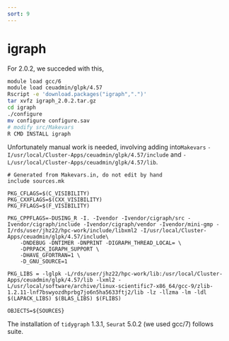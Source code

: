 ```yaml
---
sort: 9
---
```


# igraph

For 2.0.2, we succeded with this,

```bash
module load gcc/6
module load ceuadmin/glpk/4.57
Rscript -e 'download.packages("igraph",".")'
tar xvfz igraph_2.0.2.tar.gz
cd igraph
./configure
mv configure configure.sav
# modify src/Makevars
R CMD INSTALL igraph
```

Unfortunately manual work is needed, involving adding into`Makevars` `-I/usr/local/Cluster-Apps/ceuadmin/glpk/4.57/include` and `-L/usr/local/Cluster-Apps/ceuadmin/glpk/4.57/lib`.

```
# Generated from Makevars.in, do not edit by hand
include sources.mk

PKG_CFLAGS=$(C_VISIBILITY)
PKG_CXXFLAGS=$(CXX_VISIBILITY)
PKG_FFLAGS=$(F_VISIBILITY)

PKG_CPPFLAGS=-DUSING_R -I. -Ivendor -Ivendor/cigraph/src -Ivendor/cigraph/include -Ivendor/cigraph/vendor -Ivendor/mini-gmp -I/rds/user/jhz22/hpc-work/include/libxml2 -I/usr/local/Cluster-Apps/ceuadmin/glpk/4.57/include\
    -DNDEBUG -DNTIMER -DNPRINT -DIGRAPH_THREAD_LOCAL= \
    -DPRPACK_IGRAPH_SUPPORT \
    -DHAVE_GFORTRAN=1 \
    -D_GNU_SOURCE=1

PKG_LIBS = -lglpk -L/rds/user/jhz22/hpc-work/lib:/usr/local/Cluster-Apps/ceuadmin/glpk/4.57/lib -lxml2 -L/usr/local/software/archive/linux-scientific7-x86_64/gcc-9/zlib-1.2.11-lnf7bswyozdhprbg7jo6n5ha5633ftj2/lib -lz -llzma -lm -ldl $(LAPACK_LIBS) $(BLAS_LIBS) $(FLIBS)

OBJECTS=${SOURCES}
```

The installation of `tidygraph` 1.3.1, `Seurat` 5.0.2 (we used gcc/7) follows suite.
